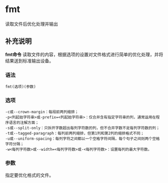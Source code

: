 fmt
===

读取文件后优化处理并输出

## 补充说明

**fmt命令** 读取文件的内容，根据选项的设置对文件格式进行简单的优化处理，并将结果送到标准输出设备。

### 语法  

```
fmt(选项)(参数)
```

### 选项  

```
-c或--crown-margin：每段前两列缩排；
-p<列起始字符串>或-prefix=<列起始字符串>：仅合并含有指定字符串的列，通常运用在程序语言的注解方面；
-s或--split-only：只拆开字数超出每列字符数的列，但不合并字数不足每列字符数的列；
-t或--tagged-paragraph：每列前两列缩排，但第1列和第2列的缩排格式不同；
-u或--uniform-spacing：每列字符之间都以一个空格字符间隔，每个句子之间则两个空格字符分隔；
-w<每列字符数>或--width=<每列字符数>或-<每列字符数>：设置每列的最大字符数。
```

### 参数  

指定要优化格式的文件。


<!-- Linux命令行搜索引擎：https://jaywcjlove.github.io/linux-command/ -->